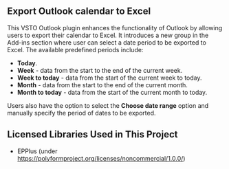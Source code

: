 ## Export Outlook calendar to Excel
This VSTO Outlook plugin enhances the functionality of Outlook by allowing users to export their calendar to Excel. It introduces a new group in the Add-ins section where user can select a date period to be exported to Excel. The available predefined periods include:
- **Today**.
- **Week** - data from the start to the end of the current week.
- **Week to today** - data from the start of the current week to today.
- **Month** - data from the start to the end of the current month.
- **Month to today** - data from the start of the current month to today.

Users also have the option to select the **Choose date range** option and manually specify the period of dates to be exported.


## Licensed Libraries Used in This Project
- EPPlus (under https://polyformproject.org/licenses/noncommercial/1.0.0/)
